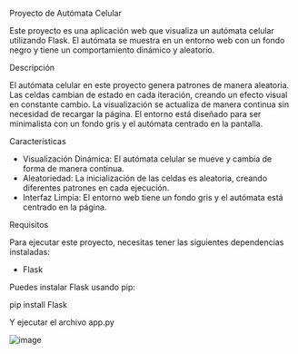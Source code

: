  Proyecto de Autómata Celular

Este proyecto es una aplicación web que visualiza un autómata celular utilizando Flask.
El autómata se muestra en un entorno web con un fondo negro y tiene un comportamiento dinámico y aleatorio.

 Descripción

El autómata celular en este proyecto genera patrones de manera aleatoria. 
Las celdas cambian de estado en cada iteración, creando un efecto visual en constante cambio. La visualización se actualiza de manera continua sin necesidad de recargar la página. 
El entorno está diseñado para ser minimalista con un fondo gris y el autómata centrado en la pantalla.

 Características

- Visualización Dinámica: El autómata celular se mueve y cambia de forma de manera continua.
- Aleatoriedad: La inicialización de las celdas es aleatoria, creando diferentes patrones en cada ejecución.
- Interfaz Limpia: El entorno web tiene un fondo gris y el autómata está centrado en la página.

 Requisitos

Para ejecutar este proyecto, necesitas tener las siguientes dependencias instaladas:

- Flask

Puedes instalar Flask usando pip:

pip install Flask

Y ejecutar el archivo app.py

![image](https://github.com/user-attachments/assets/874f25ed-d3f2-4933-affc-bccb474b68bc)

